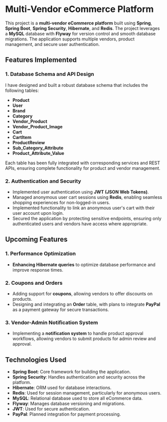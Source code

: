 # Multi-Vendor eCommerce Platform

This project is a **multi-vendor eCommerce platform** built using **Spring**, **Spring Boot**, **Spring Security**, **Hibernate**, and **Redis**. The project leverages a **MySQL** database with **Flyway** for version control and smooth database migrations. The application supports multiple vendors, product management, and secure user authentication.

## Features Implemented

### 1. Database Schema and API Design
I have designed and built a robust database schema that includes the following tables:
- **Product**
- **User**
- **Brand**
- **Category**
- **Vendor_Product**
- **Vendor_Product_Image**
- **Cart**
- **CartItem**
- **ProductReview**
- **Sub_Category_Attribute**
- **Product_Attribute_Value**

Each table has been fully integrated with corresponding services and REST APIs, ensuring complete functionality for product and vendor management.

### 2. Authentication and Security
- Implemented user authentication using **JWT (JSON Web Tokens)**.
- Managed anonymous user cart sessions using **Redis**, enabling seamless shopping experiences for non-logged-in users.
- Implemented functionality to link an anonymous user's cart with their user account upon login.
- Secured the application by protecting sensitive endpoints, ensuring only authenticated users and vendors have access where appropriate.

## Upcoming Features

### 1. Performance Optimization
- **Enhancing Hibernate queries** to optimize database performance and improve response times.

### 2. Coupons and Orders
- Adding support for **coupons**, allowing vendors to offer discounts on products.
- Designing and integrating an **Order** table, with plans to integrate **PayPal** as a payment gateway for secure transactions.

### 3. Vendor-Admin Notification System
- Implementing a **notification system** to handle product approval workflows, allowing vendors to submit products for admin review and approval.

## Technologies Used

- **Spring Boot**: Core framework for building the application.
- **Spring Security**: Handles authentication and security across the platform.
- **Hibernate**: ORM used for database interactions.
- **Redis**: Used for session management, particularly for anonymous users.
- **MySQL**: Relational database used to store all eCommerce data.
- **Flyway**: Manages database versioning and migrations.
- **JWT**: Used for secure authentication.
- **PayPal**: Planned integration for payment processing.


